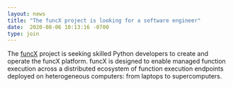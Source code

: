 ```yaml
---
layout: news
title: "The funcX project is looking for a software engineer"
date:  2020-08-06 10:13:16 -0700
type: join
---
```


The [funcX](https://funcx.org/) project is seeking skilled Python developers to create and operate the funcX platform.
funcX is designed to enable managed function execution across a distributed ecosystem of function execution endpoints
deployed on heterogeneous computers: from laptops to supercomputers.